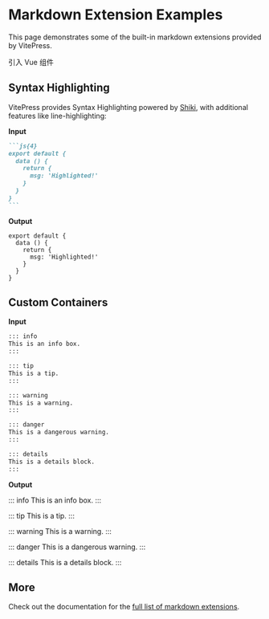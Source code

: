 # Markdown Extension Examples

This page demonstrates some of the built-in markdown extensions provided by VitePress.

<script setup>
import TextWrapperEffect from "./TextWrapperEffect.vue";

const textContent = `前端开发不仅仅是编写代码，还包括用户体验的设计、界面的美观与实用性等。每一个功能模块的背后，都有无数次的设计和调整。随着现代浏览器的发展，Web 技术也在不断更新，从 HTML5 到 CSS3，从 ES6 到如今的 Vue、React 等前端框架，每一个技术的更新都在推动着前端的发展。而开发者不仅要掌握这些新技术，还需要不断学习，以应对复杂的项目需求。`;
</script>

引入 Vue 组件

<TextWrapperEffect :text="textContent" />

## Syntax Highlighting

VitePress provides Syntax Highlighting powered by [Shiki](https://github.com/shikijs/shiki), with additional features like line-highlighting:

**Input**

````md
```js{4}
export default {
  data () {
    return {
      msg: 'Highlighted!'
    }
  }
}
```
````

**Output**

```js{4}
export default {
  data () {
    return {
      msg: 'Highlighted!'
    }
  }
}
```

## Custom Containers

**Input**

```md
::: info
This is an info box.
:::

::: tip
This is a tip.
:::

::: warning
This is a warning.
:::

::: danger
This is a dangerous warning.
:::

::: details
This is a details block.
:::
```

**Output**

::: info
This is an info box.
:::

::: tip
This is a tip.
:::

::: warning
This is a warning.
:::

::: danger
This is a dangerous warning.
:::

::: details
This is a details block.
:::

## More

Check out the documentation for the [full list of markdown extensions](https://vitepress.dev/guide/markdown).


